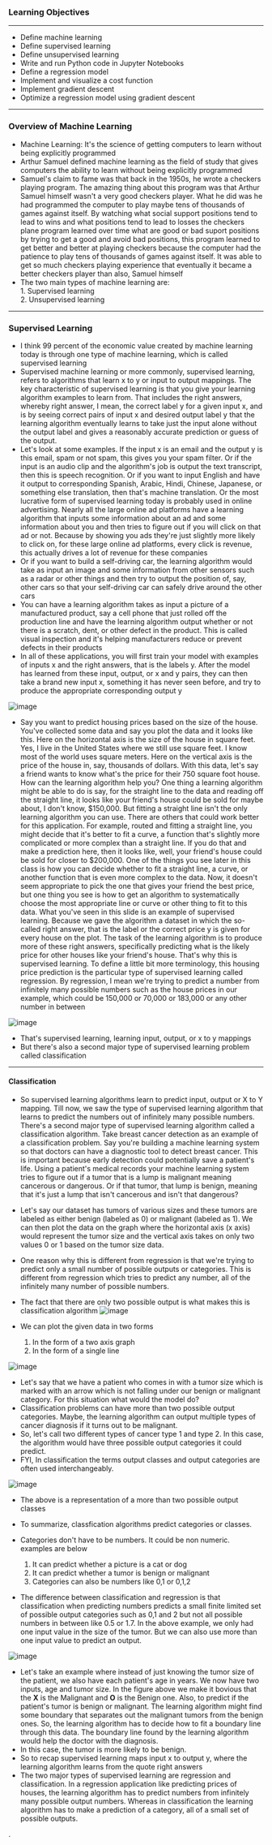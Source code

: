 ### Learning Objectives
---

- Define machine learning
- Define supervised learning
- Define unsupervised learning
- Write and run Python code in Jupyter Notebooks
- Define a regression model
- Implement and visualize a cost function
- Implement gradient descent
- Optimize a regression model using gradient descent

___

### Overview of Machine Learning

- Machine Learning: It's the science of getting computers to learn without being explicitly programmed
- Arthur Samuel defined machine learning as the field of study that gives computers the ability to learn without being explicitly programmed
- Samuel's claim to fame was that back in the 1950s, he wrote a checkers playing program. The amazing thing about this program was that Arthur Samuel himself wasn't a very good checkers player. What he did was he had programmed the computer to play maybe tens of thousands of games against itself. By watching what social support positions tend to lead to wins and what positions tend to lead to losses the checkers plane program learned over time what are good or bad suport positions by trying to get a good and avoid bad positions, this program learned to get better and better at playing checkers because the computer had the patience to play tens of thousands of games against itself. It was able to get so much checkers playing experience that eventually it became a better checkers player than also, Samuel himself
- The two main types of machine learning are: </br> 1. Supervised learning </br> 2. Unsupervised learning
---

### Supervised Learning

- I think 99 percent of the economic value created by machine learning today is through one type of machine learning, which is called supervised learning
- Supervised machine learning or more commonly, supervised learning, refers to algorithms that learn x to y or input to output mappings. The key characteristic of supervised learning is that you give your learning algorithm examples to learn from. That includes the right answers, whereby right answer, I mean, the correct label y for a given input x, and is by seeing correct pairs of input x and desired output label y that the learning algorithm eventually learns to take just the input alone without the output label and gives a reasonably accurate prediction or guess of the output.
- Let's look at some examples. If the input x is an email and the output y is this email, spam or not spam, this gives you your spam filter. Or if the input is an audio clip and the algorithm's job is output the text transcript, then this is speech recognition. Or if you want to input English and have it output to corresponding Spanish, Arabic, Hindi, Chinese, Japanese, or something else translation, then that's machine translation. Or the most lucrative form of supervised learning today is probably used in online advertising. Nearly all the large online ad platforms have a learning algorithm that inputs some information about an ad and some information about you and then tries to figure out if you will click on that ad or not. Because by showing you ads they're just slightly more likely to click on, for these large online ad platforms, every click is revenue, this actually drives a lot of revenue for these companies
- Or if you want to build a self-driving car, the learning algorithm would take as input an image and some information from other sensors such as a radar or other things and then try to output the position of, say, other cars so that your self-driving car can safely drive around the other cars
- You can have a learning algorithm takes as input a picture of a manufactured product, say a cell phone that just rolled off the production line and have the learning algorithm output whether or not there is a scratch, dent, or other defect in the product. This is called visual inspection and it's helping manufacturers reduce or prevent defects in their products
- In all of these applications, you will first train your model with examples of inputs x and the right answers, that is the labels y. After the model has learned from these input, output, or x and y pairs, they can then take a brand new input x, something it has never seen before, and try to produce the appropriate corresponding output y

![image](https://github.com/user-attachments/assets/f1cd43a7-1e5e-4707-abf8-5fa05e460811)

- Say you want to predict housing prices based on the size of the house. You've collected some data and say you plot the data and it looks like this. Here on the horizontal axis is the size of the house in square feet. Yes, I live in the United States where we still use square feet. I know most of the world uses square meters. Here on the vertical axis is the price of the house in, say, thousands of dollars. With this data, let's say a friend wants to know what's the price for their 750 square foot house. How can the learning algorithm help you? One thing a learning algorithm might be able to do is say, for the straight line to the data and reading off the straight line, it looks like your friend's house could be sold for maybe about, I don't know, $150,000. But fitting a straight line isn't the only learning algorithm you can use. There are others that could work better for this application. For example, routed and fitting a straight line, you might decide that it's better to fit a curve, a function that's slightly more complicated or more complex than a straight line. If you do that and make a prediction here, then it looks like, well, your friend's house could be sold for closer to $200,000. One of the things you see later in this class is how you can decide whether to fit a straight line, a curve, or another function that is even more complex to the data. Now, it doesn't seem appropriate to pick the one that gives your friend the best price, but one thing you see is how to get an algorithm to systematically choose the most appropriate line or curve or other thing to fit to this data. What you've seen in this slide is an example of supervised learning. Because we gave the algorithm a dataset in which the so-called right answer, that is the label or the correct price y is given for every house on the plot. The task of the learning algorithm is to produce more of these right answers, specifically predicting what is the likely price for other houses like your friend's house. That's why this is supervised learning. To define a little bit more terminology, this housing price prediction is the particular type of supervised learning called regression. By regression, I mean we're trying to predict a number from infinitely many possible numbers such as the house prices in our example, which could be 150,000 or 70,000 or 183,000 or any other number in between

![image](https://github.com/user-attachments/assets/423e7893-b4f9-4b53-ae2a-d6d9e2c37d4e)

- That's supervised learning, learning input, output, or x to y mappings
- But there's also a second major type of supervised learning problem called classification
---

#### Classification
- So supervised learning algorithms learn to predict input, output or X to Y mapping. Till now, we saw the type of supervised learning algorithm that learns to predict the numbers out of infinitely many possible numbers. There's a second major type of supervised learning algorithm called a classification algorithm. Take breast cancer detection as an example of a classification problem. Say you're building a machine learning system so that doctors can have a diagnostic tool to detect breast cancer. This is important because early detection could potentially save a patient's life. Using a patient's medical records your machine learning system tries to figure out if a tumor that is a lump is malignant meaning cancerous or dangerous. Or if that tumor, that lump is benign, meaning that it's just a lump that isn't cancerous and isn't that dangerous?
- Let's say our dataset has tumors of various sizes and these tumors are labeled as either benign (labeled as 0) or malignant (labeled as 1). We can then plot the data on the graph where the horizontal axis (x axis) would represent the tumor size and the vertical axis takes on only two values 0 or 1 based on the tumor size data.
- One reason why this is different from regression is that we're trying to predict only a small number of possible outputs or categories. This is different from regression which tries to predict any number, all of the infinitely many number of possible numbers.
- The fact that there are only two possible output is what makes this is classification algorithm
![image](https://github.com/user-attachments/assets/327c797b-5fd5-43d9-8704-8cab088fc336)

- We can plot the given data in two forms
  1. In the form of a two axis graph
  2. In the form of a single line
     
![image](https://github.com/user-attachments/assets/cd03aa14-6544-48cc-b0ee-8048d91f8200)

- Let's say that we have a patient who comes in with a tumor size which is marked with an arrow which is not falling under our benign or malignant category. For this situation what would the model do?
- Classification problems can have more than two possible output categories. Maybe, the learning algorithm can output multiple types of cancer diagnosis if it turns out to be malignant.
- So, let's call two different types of cancer type 1 and type 2. In this case, the algorithm would have three possible output categories it could predict.
- FYI, In classification the terms output classes and output categories are often used interchangeably.

![image](https://github.com/user-attachments/assets/ceb80aa6-aa10-4921-8561-2e75956cf74d)

- The above is a representation of a more than two possible output classes
- To summarize, classfication algorithms predict categories or classes.
- Categories don't have to be numbers. It could be non numeric. examples are below
  1. It can predict whether a picture is a cat or dog
  2. It can predict whether a tumor is benign or malignant
  3. Categories can also be numbers like 0,1 or 0,1,2
 
- The difference between classification and regression is that classification when predicting numbers predicts a small finite limited set of possible output categories such as 0,1 and 2 but not all possible numbers in between like 0.5 or 1.7. In the above example, we only had one input value in the size of the tumor. But we can also use more than one input value to predict an output.

![image](https://github.com/user-attachments/assets/87d27fa0-a11a-4595-ba20-821f34907972)

- Let's take an example where instead of just knowing the tumor size of the patient, we also have each patient's age in years. We now have two inputs, age and tumor size. In the figure above we make it bovious that the **X** is the Malignant and **O** is the Benign one. Also, to predict if the patient's tumor is benign or malignant. The learning algorithm might find some boundary that separates out the malignant tumors from the benign ones. So, the learning algorithm has to decide how to fit a boundary line through this data. The boundary line found by the learning algorithm would help the doctor with the diagnosis.
- In this case, the tumor is more likely to be benign. 
- So to recap supervised learning maps input x to output y, where the learning algorithm learns from the quote right answers
- The two major types of supervised learning are regression and classification. In a regression application like predicting prices of houses, the learning algorithm has to predict numbers from infinitely many possible output numbers. Whereas in classification the learning algorithm has to make a prediction of a category, all of a small set of possible outputs.

.
